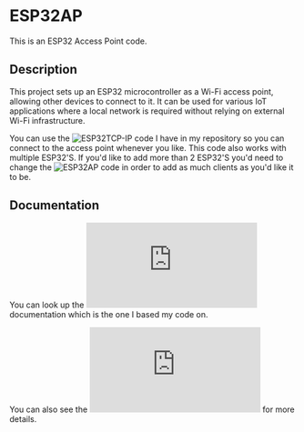 # ESP32AP

This is an ESP32 Access Point code.

## Description

This project sets up an ESP32 microcontroller as a Wi-Fi access point, allowing other devices to connect to it. It can be used for various IoT applications where a local network is required without relying on external Wi-Fi infrastructure.

You can use the ![ESP32TCP-IP](https://github.com/Xtalism/ESP32TCP-IP) code I have in my repository so you can connect to the access point whenever you like. This code also works with multiple ESP32'S. If you'd like to add more than 2 ESP32'S you'd need to change the ![ESP32AP](https://github.com/Xtalism/ESP32AP) code in order to add as much clients as you'd like it to be.

## Documentation

You can look up the ![WiFi API](https://docs.espressif.com/projects/arduino-esp32/en/latest/api/wifi.html) documentation which is the one I based my code on.

You can also see the ![TCP/IP Adapter](https://docs.espressif.com/projects/esp-idf/en/release-v3.3/api-reference/network/tcpip_adapter.html) for more details.